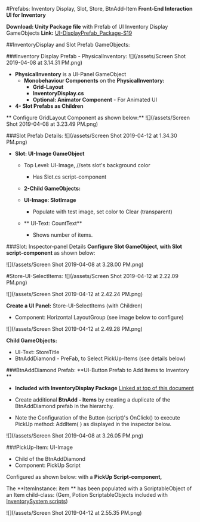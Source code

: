 #Prefabs: Inventory Display, Slot, Store, BtnAdd-Item 
**Front-End Interaction UI for Inventory**

**Download: Unity Package file** with Prefab of UI Inventory Display GameObjects
**Link:** [UI-DisplayPrefab_Package-S19](https://utdallas.box.com/v/UI-InventoryDisplay-S19)

##InventoryDisplay and Slot Prefab GameObjects:

###Inventory Display Prefab - PhysicalInventory:
![](/assets/Screen Shot 2019-04-08 at 3.14.31 PM.png)

- **PhysicalInventory** is a  UI-Panel GameObject 
    - **Monobehaviour Components** on the **PhysicalInventory:**  
        - **Grid-Layout**
        - **InventoryDisplay.cs**
        - **Optional:  Animator Component** - For Animated UI
- **4- Slot Prefabs as Children**
    
** Configure GridLayout Component as shown below:**
![](/assets/Screen Shot 2019-04-08 at 3.23.49 PM.png)

###Slot Prefab Details:
![](/assets/Screen Shot 2019-04-12 at 1.34.30 PM.png)
- **Slot: UI-Image GameObject**
    - Top Level: UI-Image, //sets slot's background color
        - Has Slot.cs script-component   
    

  - **2-Child GameObjects:**   
   - **UI-Image: SlotImage** 
        - Populate with test image, set color to Clear (transparent) 
    - **  UI-Text: CountText**
        - Shows number of items.  

###Slot: Inspector-panel Details
**Configure Slot GameObject, with Slot script-component** as shown below:

![](/assets/Screen Shot 2019-04-08 at 3.28.00 PM.png)


#Store-UI-SelectItems: 
![](/assets/Screen Shot 2019-04-12 at 2.22.09 PM.png)

![](/assets/Screen Shot 2019-04-12 at 2.42.24 PM.png)

**Create a UI Panel:** Store-UI-SelectItems (with Children)
 - Component: Horizontal LayoutGroup (see image below to configure)
 
 
![](/assets/Screen Shot 2019-04-12 at 2.49.28 PM.png)

**Child GameObjects:**
- UI-Text: StoreTitle
- BtnAddDiamond - PreFab, to Select PickUp-Items (see details below)

###BtnAddDiamond Prefab:
**UI-Button Prefab to Add Items to Inventory
**
 - **Included with InventoryDisplay Package** [Linked at top of this document](/[UI-DisplayPrefab_Package-S19](https://utdallas.box.com/v/UI-InventoryDisplay-S19))
 
 - Create additional **BtnAdd - Items** by creating a duplicate of the BtnAddDiamond prefab in the hierarchy. 
 
 - Note the Configuration of the Button (script)'s OnClick() to execute PickUp method:  AddItem( ) as displayed in the inspector below.
 
![](/assets/Screen Shot 2019-04-08 at 3.26.05 PM.png)


###PickUp-Item: UI-Image

- Child of the BtnAddDiamond
- Component: PickUp Script 

Configured as shown below: with a **PickUp Script-component,**  

The **ItemInstance: item ** has been populated with a ScriptableObject of an Item child-class: (Gem, Potion ScriptableObjects included with [InventorySystem scripts](https://kdoore.gitbooks.io/cs-2335/content/project-2-dictionaries-to-store-data/inventory-scriptableobject/overview.html#unity-package-with-updated-code-files))

![](/assets/Screen Shot 2019-04-12 at 2.55.35 PM.png)





